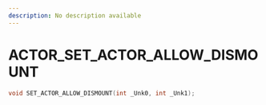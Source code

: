 ```yaml
---
description: No description available 
---
```


# ACTOR\_SET_ACTOR_ALLOW_DISMOUNT

```cpp
void SET_ACTOR_ALLOW_DISMOUNT(int _Unk0, int _Unk1);
```